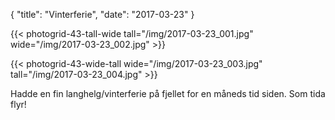 {
    "title": "Vinterferie",
    "date": "2017-03-23"
}

{{< photogrid-43-tall-wide tall="/img/2017-03-23_001.jpg" wide="/img/2017-03-23_002.jpg" >}}

<!--more-->
{{< photogrid-43-wide-tall wide="/img/2017-03-23_003.jpg" tall="/img/2017-03-23_004.jpg" >}}

Hadde en fin langhelg/vinterferie på fjellet for en måneds tid siden. Som tida flyr!